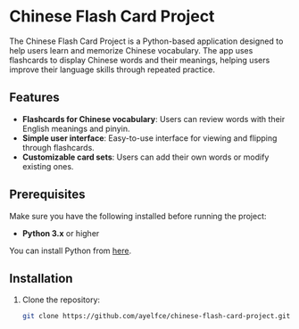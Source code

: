 # Chinese Flash Card Project

The Chinese Flash Card Project is a Python-based application designed to help users learn and memorize Chinese vocabulary. The app uses flashcards to display Chinese words and their meanings, helping users improve their language skills through repeated practice.

## Features
- **Flashcards for Chinese vocabulary**: Users can review words with their English meanings and pinyin.
- **Simple user interface**: Easy-to-use interface for viewing and flipping through flashcards.
- **Customizable card sets**: Users can add their own words or modify existing ones.
  
## Prerequisites

Make sure you have the following installed before running the project:

- **Python 3.x** or higher

You can install Python from [here](https://www.python.org/downloads/).

## Installation

1. Clone the repository:

   ```bash
   git clone https://github.com/ayelfce/chinese-flash-card-project.git
